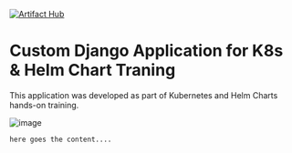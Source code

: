 [![Artifact Hub](https://img.shields.io/endpoint?url=https://artifacthub.io/badge/repository/large-systems-django)](https://artifacthub.io/packages/search?repo=large-systems-django)
# Custom Django Application for K8s & Helm Chart Traning
This application was developed as part of Kubernetes and Helm Charts hands-on training.

![image](https://user-images.githubusercontent.com/12752516/221407164-3c8bf983-8f68-4a23-942e-96c1600a251c.png)

```
here goes the content....
```
